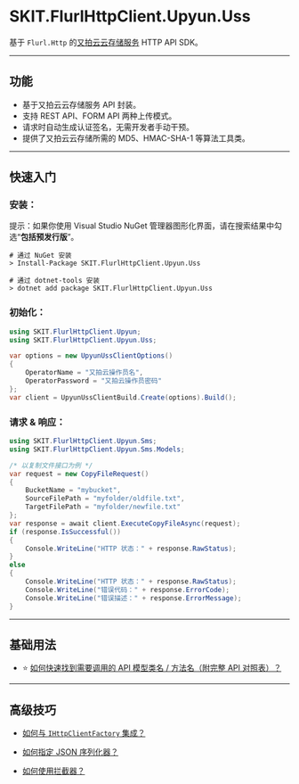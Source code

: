 ﻿# SKIT.FlurlHttpClient.Upyun.Uss

基于 `Flurl.Http` 的[又拍云云存储服务](https://www.upyun.com/products/sms/) HTTP API SDK。

---

## 功能

-   基于又拍云云存储服务 API 封装。
-   支持 REST API、FORM API 两种上传模式。
-   请求时自动生成认证签名，无需开发者手动干预。
-   提供了又拍云云存储所需的 MD5、HMAC-SHA-1 等算法工具类。

---

## 快速入门

### 安装：

提示：如果你使用 Visual Studio NuGet 管理器图形化界面，请在搜索结果中勾选“**包括预发行版**”。

```shell
# 通过 NuGet 安装
> Install-Package SKIT.FlurlHttpClient.Upyun.Uss

# 通过 dotnet-tools 安装
> dotnet add package SKIT.FlurlHttpClient.Upyun.Uss
```

### 初始化：

```csharp
using SKIT.FlurlHttpClient.Upyun;
using SKIT.FlurlHttpClient.Upyun.Uss;

var options = new UpyunUssClientOptions()
{
    OperatorName = "又拍云操作员名",
    OperatorPassword = "又拍云操作员密码"
};
var client = UpyunUssClientBuild.Create(options).Build();
```

### 请求 & 响应：

```csharp
using SKIT.FlurlHttpClient.Upyun.Sms;
using SKIT.FlurlHttpClient.Upyun.Sms.Models;

/* 以复制文件接口为例 */
var request = new CopyFileRequest()
{
    BucketName = "mybucket",
    SourceFilePath = "myfolder/oldfile.txt",
    TargetFilePath = "myfolder/newfile.txt"
};
var response = await client.ExecuteCopyFileAsync(request);
if (response.IsSuccessful())
{
    Console.WriteLine("HTTP 状态：" + response.RawStatus);
}
else
{
    Console.WriteLine("HTTP 状态：" + response.RawStatus);
    Console.WriteLine("错误代码：" + response.ErrorCode);
    Console.WriteLine("错误描述：" + response.ErrorMessage);
}
```

---

## 基础用法

-   ⭐ [如何快速找到需要调用的 API 模型类名 / 方法名（附完整 API 对照表）？](./Basic_ModelDefinition.md)

---

## 高级技巧

-   [如何与 `IHttpClientFactory` 集成？](./Advanced_IHttpClientFactory.md)

-   [如何指定 JSON 序列化器？](./Advanced_JsonSerializer.md)

-   [如何使用拦截器？](./Advanced_Interceptor.md)
